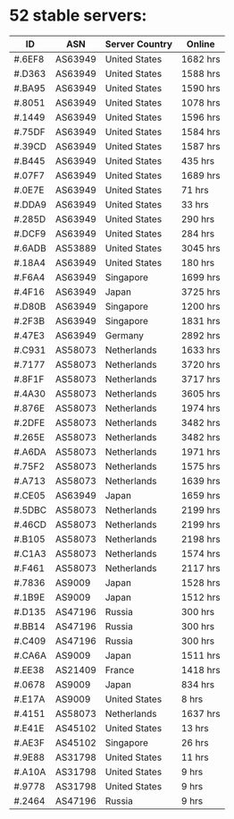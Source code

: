# 52 stable servers:

| ID | ASN | Server Country | Online |
| ------ | ------ | ------ | ------ |
| #.6EF8 | AS63949 | United States | 1682 hrs |
| #.D363 | AS63949 | United States | 1588 hrs |
| #.BA95 | AS63949 | United States | 1590 hrs |
| #.8051 | AS63949 | United States | 1078 hrs |
| #.1449 | AS63949 | United States | 1596 hrs |
| #.75DF | AS63949 | United States | 1584 hrs |
| #.39CD | AS63949 | United States | 1587 hrs |
| #.B445 | AS63949 | United States | 435 hrs |
| #.07F7 | AS63949 | United States | 1689 hrs |
| #.0E7E | AS63949 | United States | 71 hrs |
| #.DDA9 | AS63949 | United States | 33 hrs |
| #.285D | AS63949 | United States | 290 hrs |
| #.DCF9 | AS63949 | United States | 284 hrs |
| #.6ADB | AS53889 | United States | 3045 hrs |
| #.18A4 | AS63949 | United States | 180 hrs |
| #.F6A4 | AS63949 | Singapore | 1699 hrs |
| #.4F16 | AS63949 | Japan | 3725 hrs |
| #.D80B | AS63949 | Singapore | 1200 hrs |
| #.2F3B | AS63949 | Singapore | 1831 hrs |
| #.47E3 | AS63949 | Germany | 2892 hrs |
| #.C931 | AS58073 | Netherlands | 1633 hrs |
| #.7177 | AS58073 | Netherlands | 3720 hrs |
| #.8F1F | AS58073 | Netherlands | 3717 hrs |
| #.4A30 | AS58073 | Netherlands | 3605 hrs |
| #.876E | AS58073 | Netherlands | 1974 hrs |
| #.2DFE | AS58073 | Netherlands | 3482 hrs |
| #.265E | AS58073 | Netherlands | 3482 hrs |
| #.A6DA | AS58073 | Netherlands | 1971 hrs |
| #.75F2 | AS58073 | Netherlands | 1575 hrs |
| #.A713 | AS58073 | Netherlands | 1639 hrs |
| #.CE05 | AS63949 | Japan | 1659 hrs |
| #.5DBC | AS58073 | Netherlands | 2199 hrs |
| #.46CD | AS58073 | Netherlands | 2199 hrs |
| #.B105 | AS58073 | Netherlands | 2198 hrs |
| #.C1A3 | AS58073 | Netherlands | 1574 hrs |
| #.F461 | AS58073 | Netherlands | 2117 hrs |
| #.7836 | AS9009 | Japan | 1528 hrs |
| #.1B9E | AS9009 | Japan | 1512 hrs |
| #.D135 | AS47196 | Russia | 300 hrs |
| #.BB14 | AS47196 | Russia | 300 hrs |
| #.C409 | AS47196 | Russia | 300 hrs |
| #.CA6A | AS9009 | Japan | 1511 hrs |
| #.EE38 | AS21409 | France | 1418 hrs |
| #.0678 | AS9009 | Japan | 834 hrs |
| #.E17A | AS9009 | United States | 8 hrs |
| #.4151 | AS58073 | Netherlands | 1637 hrs |
| #.E41E | AS45102 | United States | 13 hrs |
| #.AE3F | AS45102 | Singapore | 26 hrs |
| #.9E88 | AS31798 | United States | 11 hrs |
| #.A10A | AS31798 | United States | 9 hrs |
| #.9778 | AS31798 | United States | 9 hrs |
| #.2464 | AS47196 | Russia | 9 hrs |

